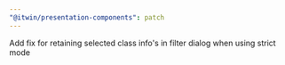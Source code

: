 ```yaml
---
"@itwin/presentation-components": patch
---
```


Add fix for retaining selected class info's in filter dialog when using strict mode
